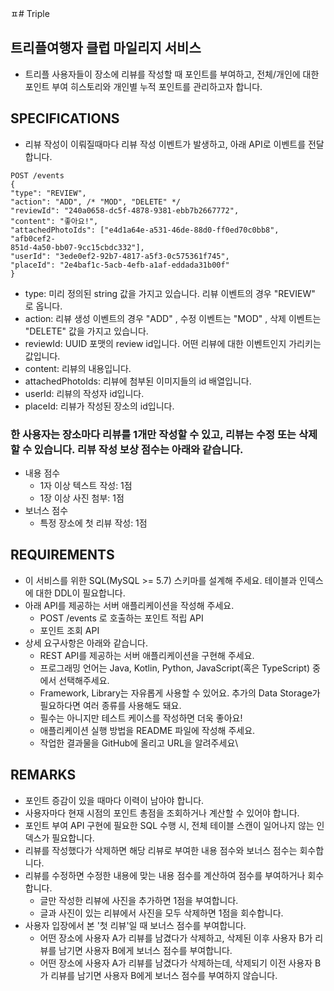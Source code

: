 ㅍ# Triple

## 트리플여행자 클럽 마일리지 서비스
- 트리플 사용자들이 장소에 리뷰를 작성할 때 포인트를 부여하고, 전체/개인에 대한 포인트 부여 히스토리와 개인별 누적 포인트를 관리하고자 합니다.

## SPECIFICATIONS
- 리뷰 작성이 이뤄질때마다 리뷰 작성 이벤트가 발생하고, 아래 API로 이벤트를 전달합니다.

```
POST /events
{
"type": "REVIEW",
"action": "ADD", /* "MOD", "DELETE" */
"reviewId": "240a0658-dc5f-4878-9381-ebb7b2667772",
"content": "좋아요!",
"attachedPhotoIds": ["e4d1a64e-a531-46de-88d0-ff0ed70c0bb8", "afb0cef2-
851d-4a50-bb07-9cc15cbdc332"],
"userId": "3ede0ef2-92b7-4817-a5f3-0c575361f745",
"placeId": "2e4baf1c-5acb-4efb-a1af-eddada31b00f"
}
```

- type: 미리 정의된 string 값을 가지고 있습니다. 리뷰 이벤트의 경우 "REVIEW" 로 옵니다.
- action: 리뷰 생성 이벤트의 경우 "ADD" , 수정 이벤트는 "MOD" , 삭제 이벤트는 "DELETE" 값을 가지고 있습니다.
- reviewId: UUID 포맷의 review id입니다. 어떤 리뷰에 대한 이벤트인지 가리키는 값입니다.
- content: 리뷰의 내용입니다.
- attachedPhotoIds: 리뷰에 첨부된 이미지들의 id 배열입니다.
- userId: 리뷰의 작성자 id입니다.
- placeId: 리뷰가 작성된 장소의 id입니다.

### 한 사용자는 장소마다 리뷰를 1개만 작성할 수 있고, 리뷰는 수정 또는 삭제할 수 있습니다. 리뷰 작성 보상 점수는 아래와 같습니다.

- 내용 점수
   - 1자 이상 텍스트 작성: 1점
   - 1장 이상 사진 첨부: 1점
- 보너스 점수
   - 특정 장소에 첫 리뷰 작성: 1점
   
## REQUIREMENTS
- 이 서비스를 위한 SQL(MySQL >= 5.7) 스키마를 설계해 주세요. 테이블과 인덱스에 대한 DDL이 필요합니다.
- 아래 API를 제공하는 서버 애플리케이션을 작성해 주세요.
   - POST /events 로 호출하는 포인트 적립 API
   - 포인트 조회 API
- 상세 요구사항은 아래와 같습니다.
   - REST API를 제공하는 서버 애플리케이션을 구현해 주세요.
   - 프로그래밍 언어는 Java, Kotlin, Python, JavaScript(혹은 TypeScript) 중에서 선택해주세요.
   - Framework, Library는 자유롭게 사용할 수 있어요. 추가의 Data Storage가 필요하다면 여러 종류를 사용해도 돼요.
   - 필수는 아니지만 테스트 케이스를 작성하면 더욱 좋아요!
   - 애플리케이션 실행 방법을 README 파일에 작성해 주세요.
   - 작업한 결과물을 GitHub에 올리고 URL을 알려주세요\
   
   
## REMARKS
- 포인트 증감이 있을 때마다 이력이 남아야 합니다.
- 사용자마다 현재 시점의 포인트 총점을 조회하거나 계산할 수 있어야 합니다.
- 포인트 부여 API 구현에 필요한 SQL 수행 시, 전체 테이블 스캔이 일어나지 않는 인덱스가 필요합니다.
- 리뷰를 작성했다가 삭제하면 해당 리뷰로 부여한 내용 점수와 보너스 점수는 회수합니다.
- 리뷰를 수정하면 수정한 내용에 맞는 내용 점수를 계산하여 점수를 부여하거나 회수합니다.
   - 글만 작성한 리뷰에 사진을 추가하면 1점을 부여합니다.
   - 글과 사진이 있는 리뷰에서 사진을 모두 삭제하면 1점을 회수합니다.
- 사용자 입장에서 본 '첫 리뷰'일 때 보너스 점수를 부여합니다.
   - 어떤 장소에 사용자 A가 리뷰를 남겼다가 삭제하고, 삭제된 이후 사용자 B가 리뷰를 남기면 사용자 B에게 보너스 점수를 부여합니다.
   - 어떤 장소에 사용자 A가 리뷰를 남겼다가 삭제하는데, 삭제되기 이전 사용자 B가 리뷰를 남기면 사용자 B에게 보너스 점수를 부여하지 않습니다.
   
   
   
